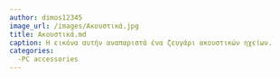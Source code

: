```yaml
---
author: dimos12345
image_url: /images/Ακουστικά.jpg
title: Ακουστικά.md
caption: Η εικόνα αυτήν αναπαριστά ένα ζευγάρι ακουστικών ηχείων.
categories:
  -PC accessories
---
```

